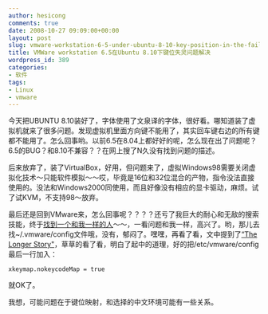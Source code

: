 ```yaml
---
author: hesicong
comments: true
date: 2008-10-27 09:09:00+00:00
layout: post
slug: vmware-workstation-6-5-under-ubuntu-8-10-key-position-in-the-failure-of-problem-solving
title: VMWare workstation 6.5在Ubuntu 8.10下键位失灵问题解决
wordpress_id: 389
categories:
- 软件
tags:
- Linux
- vmware
---
```


今天把UBUNTU 8.10装好了，字体使用了文泉译的字体，很好看。哪知道装了虚拟机就来了很多问题。发现虚拟机里面方向键不能用了，其实回车键右边的所有键都不能用了。怎么回事哟。以前6.5在8.04上都好好的呢，怎么现在出了问题呢？6.5的BUG？和8.10不兼容？？在网上搜了N久没有找到问题的描述。

后来放弃了，装了VirtualBox，好用，但问题来了，虚拟Windows98需要关闭虚拟化技术～只能软件模拟～～哎，毕竟是16位和32位混合的产物，指令没法直接使用的。没法和Windows2000同使用，而且好像没有相应的显卡驱动，麻烦。试了试KVM，不支持98～放弃。

最后还是回到VMware来，怎么回事呢？？？？还亏了我巨大的耐心和无敌的搜索技能，终于[找到一个和我一样的人](http://communities.vmware.com/message/918459#918459)～～，一看问题和我一样，高兴了。哟，那儿去找~/.vmware/config文件哦，没有，郁闷了。嘿嘿，再看了看，文中提到了[“The Longer Story"](http://www.vmware.com/support/ws55/doc/ws_devices_keymap_linux_longer.html)，草草的看了看，明白了起中的道理，好的把/etc/vmware/config最后一行加入：

```
xkeymap.nokeycodeMap = true
```

就OK了。

我想，可能问题在于键位映射，和选择的中文环境可能有一些关系。
